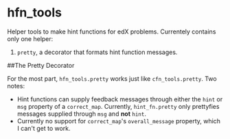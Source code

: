 # hfn_tools
Helper tools to make hint functions for edX problems. Currentely contains only one helper:

1. `pretty`, a decorator that formats hint function messages. 

##The Pretty Decorator

For the most part, `hfn_tools.pretty` works just like `cfn_tools.pretty`. Two notes:

- Hint functions can supply feedback messages through either the `hint` or `msg` property of a `correct_map`. Currently, `hint_fn.pretty` only prettyfies messages supplied through `msg` and **not** `hint`.
- Currently no support for `correct_map`'s `overall_message` property, which I can't get to work.